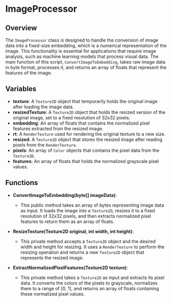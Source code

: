# ImageProcessor

## Overview
The `ImageProcessor` class is designed to handle the conversion of image data into a fixed-size embedding, which is a numerical representation of the image. This functionality is essential for applications that require image analysis, such as machine learning models that process visual data. The main function of this script, `ConvertImageToEmbedding`, takes raw image data in byte format, processes it, and returns an array of floats that represent the features of the image.

## Variables
- **texture**: A `Texture2D` object that temporarily holds the original image after loading the image data.
- **resizedTexture**: A `Texture2D` object that holds the resized version of the original image, set to a fixed resolution of 32x32 pixels.
- **embedding**: An array of floats that contains the normalized pixel features extracted from the resized image.
- **rt**: A `RenderTexture` used for rendering the original texture to a new size.
- **resized**: A `Texture2D` object that stores the resized image after reading pixels from the `RenderTexture`.
- **pixels**: An array of `Color` objects that contains the pixel data from the `Texture2D`.
- **features**: An array of floats that holds the normalized grayscale pixel values.

## Functions
- **ConvertImageToEmbedding(byte[] imageData)**: 
  - This public method takes an array of bytes representing image data as input. It loads the image into a `Texture2D`, resizes it to a fixed resolution of 32x32 pixels, and then extracts normalized pixel features to return them as an array of floats.
  
- **ResizeTexture(Texture2D original, int width, int height)**: 
  - This private method accepts a `Texture2D` object and the desired width and height for resizing. It uses a `RenderTexture` to perform the resizing operation and returns a new `Texture2D` object that represents the resized image.

- **ExtractNormalizedPixelFeatures(Texture2D texture)**: 
  - This private method takes a `Texture2D` as input and extracts its pixel data. It converts the colors of the pixels to grayscale, normalizes them to a range of [0, 1], and returns an array of floats containing these normalized pixel values.